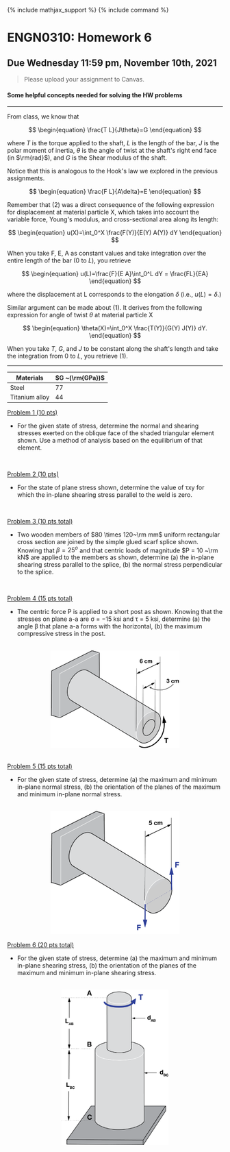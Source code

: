 {% include mathjax_support %}
{% include command %}



# ENGN0310: Homework 6
## Due Wednesday 11:59 pm, November 10th, 2021




> Please upload your assignment to Canvas.<br/>


#### Some helpful concepts needed for solving the HW problems


--------


From class, we know that

$$
\begin{equation}
\frac{T L}{J\theta}=G
\end{equation}
$$

where $T$ is the torque applied to the shaft, $L$ is the length of the bar, $J$ is the polar moment of inertia, $\theta$ is the angle of twist at the shaft's right end face (in $\rm{rad}$), and $G$ is the Shear modulus of the shaft. 

Notice that this is analogous to the Hook's law we explored in the previous assignments.

$$
\begin{equation}
\frac{F L}{A\delta}=E
\end{equation}
$$

Remember that (2) was a direct consequence of the following expression for displacement at material particle X, which takes into account the variable force, Young's modulus, and cross-sectional area along its length:


$$
\begin{equation}
u(X)=\int_0^X \frac{F(Y)}{E(Y) A(Y)} dY
\end{equation}
$$

When you take F, E, A as constant values and take integration over the entire length of the bar ($0$ to $L$), you retrieve

$$
\begin{equation}
u(L)=\frac{F}{E A}\int_0^L dY = \frac{FL}{EA}
\end{equation}
$$

where the displacement at L corresponds to the elongation $\delta$ (i.e., $u(L)=\delta$.)

Similar argument can be made about (1). It derives from the following expression for angle of twist $\theta$ at material particle X

$$
\begin{equation}
\theta(X)=\int_0^X \frac{T(Y)}{G(Y) J(Y)} dY.
\end{equation}
$$

When you take $T$, $G$, and $J$ to be constant along the shaft's length and take the integration from $0$ to $L$, you retrieve (1).

----------



| Materials      | $G ~(\rm{GPa})$ |
|----------------|-----------------|
| Steel          | 77             |
| Titanium alloy | 44             |






<u> Problem 1 (10 pts) </u>

* For the given state of stress, determine the normal and shearing stresses exerted on the oblique face of the shaded triangular element shown. Use a method of analysis based on the equilibrium of that element.
<br/>

 <u> Problem 2 (10 pts) </u>

* For the state of plane stress shown, determine the value of τxy for which the in-plane shearing stress parallel to the weld is zero.
<br/>

<u> Problem 3 (10 pts total) </u>
* Two wooden members of $80 \times 120~\rm mm$ uniform rectangular cross section are joined by the simple glued scarf splice shown. Knowing that $\beta = 25^{o}$ and that centric loads of magnitude $P = 10 ~\rm kN$ are applied to the members as shown, determine (a) the in-plane shearing stress parallel to the splice, (b) the normal stress perpendicular to the splice.
<br/>

<u> Problem 4 (15 pts total) </u>

* The centric force P is applied to a short post as shown. Knowing that the stresses on plane a-a are σ = −15 ksi and τ = 5 ksi, determine (a) the angle β that plane a-a forms with the horizontal, (b) the maximum compressive stress in the post.

 <br/>
    <center>
     <img src="HW4_Prob4fig.png" alt="drawing" width="300"/>
    </center>
<br/>

<u> Problem 5 (15 pts total) </u>

* For the given state of stress, determine (a) the maximum and minimum in-plane normal stress, (b) the orientation of the planes of the maximum and minimum in-plane normal stress.

 <br/>
    <center>
     <img src="HW4_Prob5fig_ver2.png" alt="drawing" width="300"/>
    </center>


<u> Problem 6 (20 pts total) </u>
* For the given state of stress, determine (a) the maximum and minimum in-plane shearing stress, (b) the orientation of the planes of the maximum and minimum in-plane shearing stress.

 <br/>
    <center>
     <img src="HW4_Prob6fig.png" alt="drawing" width="250"/>
    </center>


